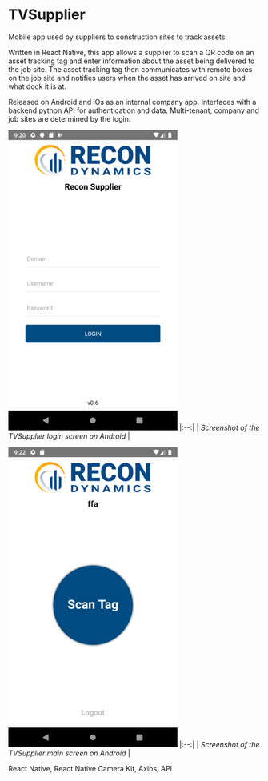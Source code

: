 # TVSupplier

Mobile app used by suppliers to construction sites to track assets.

Written in React Native, this app allows a supplier to scan a QR code on an asset tracking tag and enter information about the asset being delivered to the job site.  The asset tracking tag then communicates with remote boxes on the job site and notifies users when the asset has arrived on site and what dock it is at.

Released on Android and iOs as an internal company app.  Interfaces with a backend python API for authentication and data.  Multi-tenant, company and job sites are determined by the login.

![TVSupplier Login Screen](images/tvsupplier-screenshot-login-small.png)
|:--:|
| *Screenshot of the TVSupplier login screen on Android* |

![TVSupplier Main Screen](images/tvsupplier-screenshot-main-small.png)
|:--:| 
| *Screenshot of the TVSupplier main screen on Android* |



React Native, React Native Camera Kit, Axios, API




